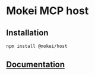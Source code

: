 # Mokei MCP host

## Installation

```sh
npm install @mokei/host
```

## [Documentation](https://mokei.dev)
